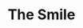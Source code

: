 ---
title: "The Smile"
summary: "A project of Tom Skinner, Jonny Greenwood and Thom Yorke."
image: "the-smile.jpg"
apple_music_artist_url: "https://music.apple.com/gb/artist/the-smile/1603491177"
wikipedia_url: "none"
---